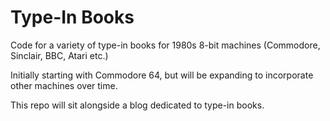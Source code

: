 # Type-In Books

Code for a variety of type-in books for 1980s 8-bit machines (Commodore, Sinclair, BBC, Atari etc.)  

Initially starting with Commodore 64, but will be expanding to incorporate other machines over time.

This repo will sit alongside a blog dedicated to type-in books.
